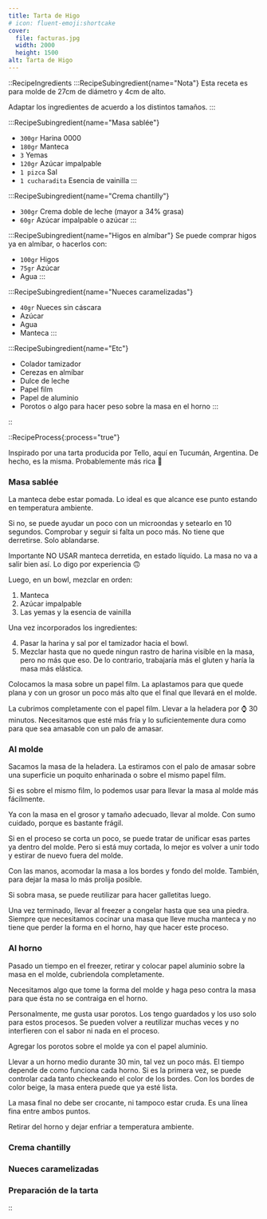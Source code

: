 ```yaml
---
title: Tarta de Higo
# icon: fluent-emoji:shortcake
cover:
  file: facturas.jpg
  width: 2000
  height: 1500
alt: Tarta de Higo
---
```



::RecipeIngredients
:::RecipeSubingredient{name="Nota"}
Esta receta es para molde de 27cm de diámetro y 4cm de alto.

Adaptar los ingredientes de acuerdo a los distintos tamaños.
:::

:::RecipeSubingredient{name="Masa sablée"}
- `300gr` Harina 0000
- `180gr` Manteca
- `3` Yemas
- `120gr` Azúcar impalpable
- `1 pizca` Sal
- `1 cucharadita` Esencia de vainilla
:::

:::RecipeSubingredient{name="Crema chantilly"}
- `300gr` Crema doble de leche (mayor a 34% grasa)
- `60gr` Azúcar impalpable o azúcar
:::

:::RecipeSubingredient{name="Higos en almíbar"}
Se puede comprar higos ya en almíbar, o hacerlos con:

- `100gr` Higos
- `75gr` Azúcar
- Agua
:::

:::RecipeSubingredient{name="Nueces caramelizadas"}
- `40gr` Nueces sin cáscara
- Azúcar
- Agua
- Manteca
:::

:::RecipeSubingredient{name="Etc"}
- Colador tamizador
- Cerezas en almíbar
- Dulce de leche
- Papel film
- Papel de aluminio
- Porotos o algo para hacer peso sobre la masa en el horno
:::

::

::RecipeProcess{:process="true"}

Inspirado por una tarta producida por Tello, aquí en Tucumán, Argentina. De hecho, es la misma. Probablemente más rica 🤗

### Masa sablée

La manteca debe estar pomada. Lo ideal es que alcance ese punto estando en temperatura ambiente.

Si no, se puede ayudar un poco con un microondas y setearlo en 10 segundos. Comprobar y seguir si falta un poco más. No tiene que derretirse. Solo ablandarse.

Importante NO USAR manteca derretida, en estado líquido. La masa no va a salir bien así. Lo digo por experiencia 🙃

Luego, en un bowl, mezclar en orden:

1. Manteca
2. Azúcar impalpable
3. Las yemas y la esencia de vainilla

Una vez incorporados los ingredientes:

4. Pasar la harina y sal por el tamizador hacia el bowl.
5. Mezclar hasta que no quede ningun rastro de harina visible en la masa, pero no más que eso. De lo contrario, trabajaría más el gluten y haría la masa más elástica.

Colocamos la masa sobre un papel film. La aplastamos para que quede plana y con un grosor un poco más alto que el final que llevará en el molde.

La cubrimos completamente con el papel film. Llevar a la heladera por ⌚ 30 minutos. Necesitamos que esté más fría y lo suficientemente dura como para que sea amasable con un palo de amasar.

### Al molde

Sacamos la masa de la heladera. La estiramos con el palo de amasar sobre una superficie un poquito enharinada o sobre el mismo papel film.

Si es sobre el mismo film, lo podemos usar para llevar la masa al molde más fácilmente.

Ya con la masa en el grosor y tamaño adecuado, llevar al molde. Con sumo cuidado, porque es bastante frágil. 

Si en el proceso se corta un poco, se puede tratar de unificar esas partes ya dentro del molde. Pero si está muy cortada, lo mejor es volver a unir todo y estirar de nuevo fuera del molde.

Con las manos, acomodar la masa a los bordes y fondo del molde. También, para dejar la masa lo más prolija posible.

Si sobra masa, se puede reutilizar para hacer galletitas luego.

Una vez terminado, llevar al freezer a congelar hasta que sea una piedra. Siempre que necesitamos cocinar una masa que lleve mucha manteca y no tiene que perder la forma en el horno, hay que hacer este proceso.

### Al horno

Pasado un tiempo en el freezer, retirar y colocar papel aluminio sobre la masa en el molde, cubriendola completamente.

Necesitamos algo que tome la forma del molde y haga peso contra la masa para que ésta no se contraiga en el horno. 

Personalmente, me gusta usar porotos. Los tengo guardados y los uso solo para estos procesos. Se pueden volver a reutilizar muchas veces y no interfieren con el sabor ni nada en el proceso.

Agregar los porotos sobre el molde ya con el papel aluminio. 

Llevar a un horno medio durante 30 min, tal vez un poco más. El tiempo depende de como funciona cada horno. Si es la primera vez, se puede controlar cada tanto checkeando el color de los bordes. Con los bordes de color beige, la masa entera puede que ya esté lista.

La masa final no debe ser crocante, ni tampoco estar cruda. Es una línea fina entre ambos puntos.

Retirar del horno y dejar enfriar a temperatura ambiente.

### Crema chantilly

### Nueces caramelizadas

### Preparación de la tarta


::
